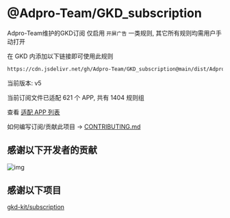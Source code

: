 # @Adpro-Team/GKD_subscription

Adpro-Team维护的GKD订阅 仅启用 `开屏广告` 一类规则, 其它所有规则均需用户手动打开

在 GKD 内添加以下链接即可使用此规则

```txt
https://cdn.jsdelivr.net/gh/Adpro-Team/GKD_subscription@main/dist/Adpro_gkd.json5
```

当前版本: v5

当前订阅文件已适配 621 个 APP, 共有 1404 规则组

查看 [适配 APP 列表](./AppList.md)

如何编写订阅/贡献此项目 -> [CONTRIBUTING.md](./CONTRIBUTING.md)

## 感谢以下开发者的贡献

![img](https://contrib.rocks/image?repo=Adpro-Team/GKD_subscription&_v=5)

## 感谢以下项目

[gkd-kit/subscription](https://github.com/gkd-kit/subscription)
